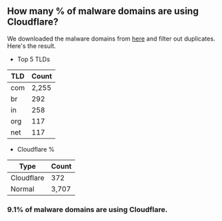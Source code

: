 ## How many % of malware domains are using Cloudflare?


We downloaded the malware domains from [here](https://urlhaus.abuse.ch) and filter out duplicates.
Here's the result.


[//]: # (start replacement)


- Top 5 TLDs

| TLD | Count |
| --- | --- |
| com | 2,255 |
| br | 292 |
| in | 258 |
| org | 117 |
| net | 117 |


- Cloudflare %

| Type | Count |
| --- | --- |
| Cloudflare | 372 |
| Normal | 3,707 |


### 9.1% of malware domains are using Cloudflare.